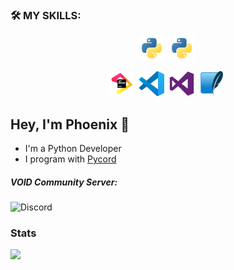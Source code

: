 

### :hammer_and_wrench: MY SKILLS:
<div align="center">
  <img src="https://github.com/devicons/devicon/blob/master/icons/python/python-original.svg" title="Python" alt="Python" width="40" height="40"/>&nbsp;
  <img src="https://github.com/devicons/devicon/blob/master/icons/python/python-original.svg" title="Python" alt="Python" width="40" height="40"/>&nbsp;

  <img src="https://github.com/devicons/devicon/blob/master/icons/jetbrains/jetbrains-original.svg" title="Jetbrains" alt="Jetbrains" width="40" height="40"/>&nbsp;
  <img src="https://github.com/devicons/devicon/blob/master/icons/vscode/vscode-original.svg" title="VSCode" alt="VSCode" width="40" height="40"/>&nbsp;
  <img src="https://github.com/devicons/devicon/blob/master/icons/visualstudio/visualstudio-plain.svg" title="VisualStudio" alt="VisualStudio" width="40" height="40"/>&nbsp;
  <img src="https://github.com/devicons/devicon/blob/master/icons/sqlite/sqlite-original.svg" title="SQLite" alt="SQLite" width="40" height="40"/>&nbsp;
</div>

## Hey, I'm Phoenix  👋
- I'm a Python Developer
- I program with [Pycord](https://github.com/Pycord-Development/pycord)

##### VOID Community Server:
![Discord](https://img.shields.io/discord/1034903696271753266?color=purple&label=VOID)

### Stats
[![](https://github-readme-stats.vercel.app/api?username=PhoenixDxv&theme=dracula&count_private=true&show_icons=true&hide=stars)](https://PhoenixDxv.github.io)
